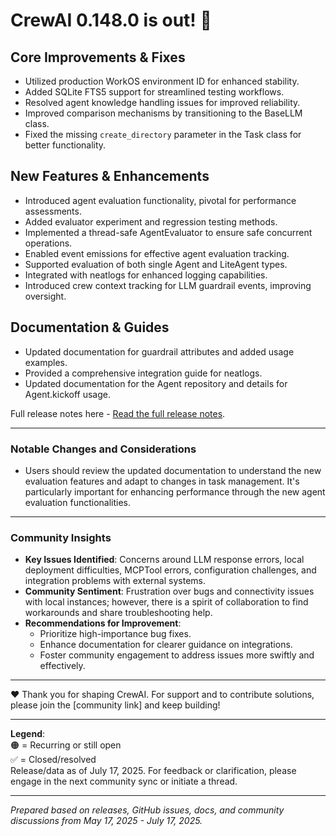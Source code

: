 # CrewAI 0.148.0 is out! 🚓

## Core Improvements & Fixes
- Utilized production WorkOS environment ID for enhanced stability.  
- Added SQLite FTS5 support for streamlined testing workflows.  
- Resolved agent knowledge handling issues for improved reliability.  
- Improved comparison mechanisms by transitioning to the BaseLLM class.  
- Fixed the missing `create_directory` parameter in the Task class for better functionality.  

## New Features & Enhancements
- Introduced agent evaluation functionality, pivotal for performance assessments.  
- Added evaluator experiment and regression testing methods.  
- Implemented a thread-safe AgentEvaluator to ensure safe concurrent operations.  
- Enabled event emissions for effective agent evaluation tracking.  
- Supported evaluation of both single Agent and LiteAgent types.  
- Integrated with neatlogs for enhanced logging capabilities.  
- Introduced crew context tracking for LLM guardrail events, improving oversight.  

## Documentation & Guides
- Updated documentation for guardrail attributes and added usage examples.  
- Provided a comprehensive integration guide for neatlogs.  
- Updated documentation for the Agent repository and details for Agent.kickoff usage.  

Full release notes here - [Read the full release notes](https://docs.crewai.com/release-notes/0.148.0).

---

### Notable Changes and Considerations
- Users should review the updated documentation to understand the new evaluation features and adapt to changes in task management. It's particularly important for enhancing performance through the new agent evaluation functionalities.

---

### Community Insights
- **Key Issues Identified**: Concerns around LLM response errors, local deployment difficulties, MCPTool errors, configuration challenges, and integration problems with external systems.
- **Community Sentiment**: Frustration over bugs and connectivity issues with local instances; however, there is a spirit of collaboration to find workarounds and share troubleshooting help.
- **Recommendations for Improvement**:
  - Prioritize high-importance bug fixes.
  - Enhance documentation for clearer guidance on integrations.
  - Foster community engagement to address issues more swiftly and effectively.

---

❤️ Thank you for shaping CrewAI. For support and to contribute solutions, please join the [community link] and keep building! 

--- 

**Legend**:  
🟠 = Recurring or still open  
✅ = Closed/resolved  
Release/data as of July 17, 2025. For feedback or clarification, please engage in the next community sync or initiate a thread.  

--- 

*Prepared based on releases, GitHub issues, docs, and community discussions from May 17, 2025 - July 17, 2025.*